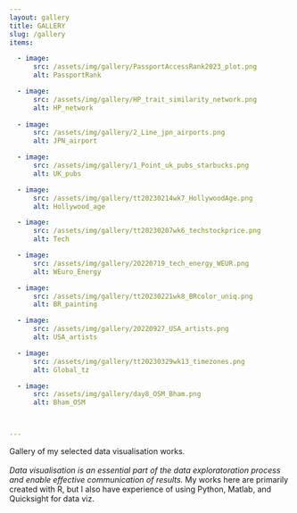 ```yaml
---
layout: gallery
title: GALLERY
slug: /gallery
items:

  - image:
      src: /assets/img/gallery/PassportAccessRank2023_plot.png
      alt: PassportRank

  - image:
      src: /assets/img/gallery/HP_trait_similarity_network.png
      alt: HP_network
 
  - image:
      src: /assets/img/gallery/2_Line_jpn_airports.png
      alt: JPN_airport

  - image:
      src: /assets/img/gallery/1_Point_uk_pubs_starbucks.png
      alt: UK_pubs

  - image:
      src: /assets/img/gallery/tt20230214wk7_HollywoodAge.png
      alt: Hollywood_age

  - image:
      src: /assets/img/gallery/tt20230207wk6_techstockprice.png
      alt: Tech

  - image:
      src: /assets/img/gallery/20220719_tech_energy_WEUR.png
      alt: WEuro_Energy

  - image:
      src: /assets/img/gallery/tt20230221wk8_BRcolor_uniq.png
      alt: BR_painting

  - image:
      src: /assets/img/gallery/20220927_USA_artists.png
      alt: USA_artists

  - image:
      src: /assets/img/gallery/tt20230329wk13_timezones.png
      alt: Global_tz

  - image:
      src: /assets/img/gallery/day8_OSM_Bham.png
      alt: Bham_OSM



---
```


Gallery of my selected data visualisation works.
<br>
<br>
<i>Data visualisation is an essential part of the data exploratoration process and enable effective communication of results.</i> My works here are primarily created with R, but I also have experience of using Python, Matlab, and Quicksight for data viz. 
<br>
<br>
